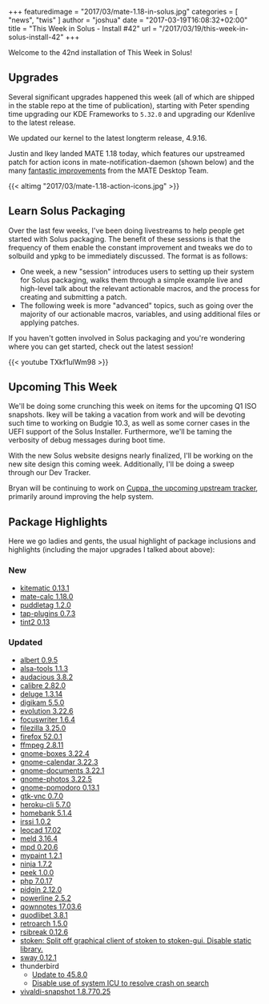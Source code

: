 +++
featuredimage = "2017/03/mate-1.18-in-solus.jpg"
categories = [
"news", 
"twis"
]
author = "joshua"
date = "2017-03-19T16:08:32+02:00"
title = "This Week in Solus - Install #42"
url = "/2017/03/19/this-week-in-solus-install-42"
+++

Welcome to the 42nd installation of This Week in Solus!

## Upgrades

Several significant upgrades happened this week (all of which are shipped in the stable repo at the time of publication), starting with Peter spending time upgrading our KDE Frameworks to `5.32.0` and upgrading our Kdenlive to the latest release.

We updated our kernel to the latest longterm release, 4.9.16.

Justin and Ikey landed MATE 1.18 today, which features our upstreamed patch for action icons in mate-notification-daemon (shown below) and the many [fantastic improvements](https://mate-desktop.org/blog/2017-03-13-mate-1-18-released/) from the MATE Desktop Team.

{{< altimg "2017/03/mate-1.18-action-icons.jpg" >}}

## Learn Solus Packaging

Over the last few weeks, I've been doing livestreams to help people get started with Solus packaging. The benefit of these sessions is that the frequency of them enable the constant improvement and tweaks we do to solbuild and ypkg to be immediately discussed. The format is as follows:

- One week, a new "session" introduces users to setting up their system for Solus packaging, walks them through a simple example live and high-level talk about the relevant actionable macros, and the process for creating and submitting a patch.
- The following week is more "advanced" topics, such as going over the majority of our actionable macros, variables, and using additional files or applying patches.

If you haven't gotten involved in Solus packaging and you're wondering where you can get started, check out the latest session!

{{< youtube TXkf1ulWm98 >}}

## Upcoming This Week

We'll be doing some crunching this week on items for the upcoming Q1 ISO snapshots. Ikey will be taking a vacation from work and will be devoting such time to working on Budgie 10.3, as well as some corner cases in the UEFI support of the Solus Installer. Furthermore, we'll be taming the verbosity of debug messages during boot time.

With the new Solus website designs nearly finalized, I'll be working on the new site design this coming week. Additionally, I'll be doing a sweep through our Dev Tracker.

Bryan will be continuing to work on [Cuppa, the upcoming upstream tracker](https://github.com/DataDrake/cuppa), primarily around improving the help system.

## Package Highlights

Here we go ladies and gents, the usual highlight of package inclusions and highlights (including the major upgrades I talked about above):

### New

- [kitematic 0.13.1](https://git.solus-project.com/packages/kitematic/commit/?id=2845647da23587fa90198029e6a6cdf530783a18)
- [mate-calc 1.18.0](https://git.solus-project.com/packages/mate-calc/commit/?id=2b193e9e0a2efc939f58047ba16763e1cf095f26)
- [puddletag 1.2.0](https://git.solus-project.com/packages/puddletag/commit/?id=a0eec36b36ae011cdb9ddfa386365d59402be759)
- [tap-plugins 0.7.3](https://git.solus-project.com/packages/tap-plugins/commit/?id=457ba185989975c40cecf3fc008d56f8e00b0d48)
- [tint2 0.13](https://git.solus-project.com/packages/tint2/commit/?id=a15e444eacd0353e26661b8902ab8dcea37d14c7)

### Updated

- [albert 0.9.5](https://git.solus-project.com/packages/albert/commit/?id=7c502736b7181e87b162b5df05655652f2d3e41d)
- [alsa-tools 1.1.3](https://git.solus-project.com/packages/alsa-tools/commit/?id=2a9c618c31e42c1ea96b95fb08719abb0959d9dc)
- [audacious 3.8.2](https://git.solus-project.com/packages/audacious/commit/?id=391034c4a52109054d489fa181efbd92f19a4f7f)
- [calibre 2.82.0](https://git.solus-project.com/packages/calibre/commit/?id=295e2fe6bf7fdc6ca0efa5b6a83de87991152e26)
- [deluge 1.3.14](https://git.solus-project.com/packages/deluge/commit/?id=b47636ccb3363e3955d070a90ed34bf3ba5b31d2)
- [digikam 5.5.0](https://git.solus-project.com/packages/digikam/commit/?id=7874623b1012f430da937480fbd5ee2c06fe66dc)
- [evolution 3.22.6](https://git.solus-project.com/packages/evolution/commit/?id=78c23c86ba3369d1fe885d822f3a4bb1f7c5d9c9)
- [focuswriter 1.6.4](https://git.solus-project.com/packages/focuswriter/commit/?id=a4fbaf2275d7f41fcc99bc0fdb1f340e43007309)
- [filezilla 3.25.0](https://git.solus-project.com/packages/filezilla/commit/?id=ca833c5fd9f6dd0fdec418dcb54be7341df872a7)
- [firefox 52.0.1](https://git.solus-project.com/packages/firefox/commit/?id=b9970b30e4bb27c3a87e43ba2c1ad32c403f6f82)
- [ffmpeg 2.8.11](https://git.solus-project.com/packages/ffmpeg/commit/?id=013f2d5ddebcb007c39979920f8b3fed6c5525d8)
- [gnome-boxes 3.22.4](https://git.solus-project.com/packages/gnome-boxes/commit/?id=633089ed77dfb21ba6bf242e670000c76b5f63db)
- [gnome-calendar 3.22.3](https://git.solus-project.com/packages/gnome-calendar/commit/?id=ba8b39f98b2318f04724fe7426ff397508e0302a)
- [gnome-documents 3.22.1](https://git.solus-project.com/packages/gnome-documents/commit/?id=a41fbe6b6dcc596bf06e06e44e6298b2eb5fb6b7)
- [gnome-photos 3.22.5](https://git.solus-project.com/packages/gnome-photos/commit/?id=95c383699f5a0025b2ba5add9fc39b1b2f010f46)
- [gnome-pomodoro 0.13.1](https://git.solus-project.com/packages/gnome-pomodoro/commit/?id=5fa50aec623016a6172163bbb7b9dc1512298c65)
- [gtk-vnc 0.7.0](https://git.solus-project.com/packages/gtk-vnc/commit/?id=eeb8ac8794170be27b83d55acfe19cd4eb3af3e6)
- [heroku-cli 5.7.0](https://git.solus-project.com/packages/heroku-cli/commit/?id=250e4e0b3160745946c4a99ce42ca23a6e7b8bb6)
- [homebank 5.1.4](https://git.solus-project.com/packages/homebank/commit/?id=4c1688b7a8d949d7f4083a51e8a91ba65b1b571e)
- [irssi 1.0.2](https://git.solus-project.com/packages/irssi/commit/?id=0ff859e0784fa641972cafb25123d7753cf588b2)
- [leocad 17.02](https://git.solus-project.com/packages/leocad/commit/?id=25d2564f9507a2d68cadd6be3bd45ef9b3066737)
- [meld 3.16.4](https://git.solus-project.com/packages/meld/commit/?id=f149a9d24fa225ddb326d2bafe895f9b77597b20)
- [mpd 0.20.6](https://git.solus-project.com/packages/mpd/commit/?id=f45c11dba887f6f0ba9f208ffcda8d4b22b0c12f)
- [mypaint 1.2.1](https://git.solus-project.com/packages/mypaint/commit/?id=5ceb51783d1e5d854550e52002878a69667179b1)
- [ninja 1.7.2](https://git.solus-project.com/packages/ninja/commit/?id=58761d10802e7b0c9244a8ab6a39ba0ab9203b01)
- [peek 1.0.0](https://git.solus-project.com/packages/peek/commit/?id=541d935267b0a142908852539dda80eb8fa74383)
- [php 7.0.17](https://git.solus-project.com/packages/php/commit/?id=31079020be6581775a8a5a70a90d21bd0fa8f462)
- [pidgin 2.12.0](https://git.solus-project.com/packages/pidgin/commit/?id=75f4f0e34c54d57d3f1ab12290f4c1de6ce0ea6d)
- [powerline 2.5.2](https://git.solus-project.com/packages/powerline/commit/?id=04b3bf3103e8e971018af126d39c388972e43cfb)
- [qownnotes 17.03.6](https://git.solus-project.com/packages/qownnotes/commit/?id=bcb017486ad0d0c98fa9ac82d1613cc1a9bfd4fd)
- [quodlibet 3.8.1](https://git.solus-project.com/packages/quodlibet/commit/?id=bbce72da10c847a6484f27f086a995afd8c95ec2)
- [retroarch 1.5.0](https://git.solus-project.com/packages/retroarch/commit/?id=26fcea68fb07b75ce7504293ef9d7504834bb178)
- [rsibreak 0.12.6](https://git.solus-project.com/packages/rsibreak/commit/?id=21d1e83584944d707b9f9182a6a0830b6ab5f6f5)
- [stoken: Split off graphical client of stoken to stoken-gui. Disable static library.](https://git.solus-project.com/packages/stoken/commit/?id=75feae9bca9679908a3749dffa136a520c71ae14)
- [sway 0.12.1](https://git.solus-project.com/packages/sway/commit/?id=c09c77244924a2cbc6bc937326dda1f34f84d6be)
- thunderbird
  - [Update to 45.8.0](https://git.solus-project.com/packages/thunderbird/commit/?id=9c1db8eb31c9664e830734ab7aa7c032e2400f39)
  - [Disable use of system ICU to resolve crash on search](https://git.solus-project.com/packages/thunderbird/commit/?id=b81db941d4fad4af9a0375e2df13e92022783da6)
- [vivaldi-snapshot 1.8.770.25](https://git.solus-project.com/packages/vivaldi-snapshot/commit/?id=328fbaed21d2a60d9827596b33e3f1737db9f533)